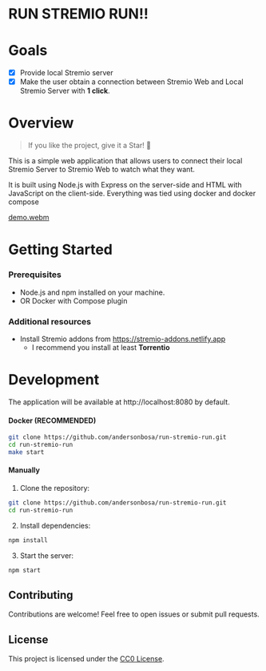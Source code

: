 # RUN STREMIO RUN!!

# Goals

- [x] Provide local Stremio server
- [x] Make the user obtain a connection between Stremio Web and Local Stremio Server with **1 click**.

# Overview

> If you like the project, give it a Star! 🌟

This is a simple web application that allows users to connect their local Stremio Server to Stremio Web to watch what they want.

It is built using Node.js with Express on the server-side and HTML with JavaScript on the client-side. Everything was tied using docker and docker compose

[demo.webm](https://github.com/andersonbosa/run-stremio-run/assets/8931900/44d2c612-4ff3-4fb1-b1a0-5e47a4766ccb)

# Getting Started

### Prerequisites

- Node.js and npm installed on your machine.
- OR Docker with Compose plugin

### Additional resources

- Install Stremio addons from https://stremio-addons.netlify.app
  - I recommend you install at least **Torrentio**
<!-- - Browser script [violentMonkey.user.js](docs/violentMonkey.user.js) -->

# Development

The application will be available at http://localhost:8080 by default.

#### Docker (RECOMMENDED)

```bash
git clone https://github.com/andersonbosa/run-stremio-run.git
cd run-stremio-run
make start
``` 

#### Manually
1. Clone the repository:

```bash
git clone https://github.com/andersonbosa/run-stremio-run.git
cd run-stremio-run
```

2. Install dependencies:

```bash
npm install
```

3. Start the server:

```bash
npm start
```


## Contributing
Contributions are welcome! Feel free to open issues or submit pull requests.

## License
This project is licensed under the [CC0 License](./LICENSE).

